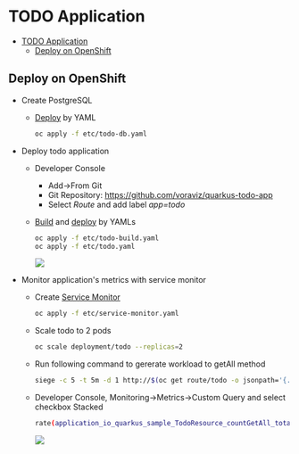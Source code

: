 # TODO Application

- [TODO Application](#todo-application)
  - [Deploy on OpenShift](#deploy-on-openshift)
<!-- ![GitHub Workflow Status](https://img.shields.io/github/workflow/status/cescoffier/quarkus-todo-app/Build) -->

<!-- ## Database -->

<!-- Run:

```bash
docker run --ulimit memlock=-1:-1 -it --rm=true --memory-swappiness=0 \
    --name postgres-quarkus-rest-http-crud -e POSTGRES_USER=restcrud \
    -e POSTGRES_PASSWORD=restcrud -e POSTGRES_DB=rest-crud \
    -p 5432:5432 postgres:13.1
``` -->
## Deploy on OpenShift
- Create PostgreSQL
  - [Deploy](etc/todo-db.yaml) by YAML
    
    ```bash
    oc apply -f etc/todo-db.yaml
    ```

- Deploy todo application
  
  - Developer Console
    - Add->From Git
    - Git Repository: https://github.com/voraviz/quarkus-todo-app
    - Select *Route* and add label *app=todo*

  - [Build](etc/todo-build.yaml) and [deploy](etc/todo.yaml) by YAMLs
  
    ```bash
    oc apply -f etc/todo-build.yaml
    oc apply -f etc/todo.yaml
    ```
    
    ![](images/app-topology.png)

- Monitor application's metrics with service monitor
  - Create [Service Monitor](etc/service-monitor.yaml) 
    
    ```bash
    oc apply -f etc/service-monitor.yaml
    ```

  - Scale todo to 2 pods
    
    ```bash
    oc scale deployment/todo --replicas=2
    ```

  - Run following command to gererate workload to getAll method
    
    ```bash
    siege -c 5 -t 5m -d 1 http://$(oc get route/todo -o jsonpath='{.spec.host}')/api
    ```

  - Developer Console, Monitoring->Metrics->Custom Query and select checkbox Stacked
    
    ```bash
    rate(application_io_quarkus_sample_TodoResource_countGetAll_total[1m])
    ```

    ![](images/app-monitor.png)
